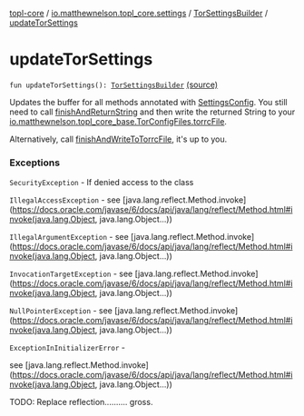 [topl-core](../../index.md) / [io.matthewnelson.topl_core.settings](../index.md) / [TorSettingsBuilder](index.md) / [updateTorSettings](./update-tor-settings.md)

# updateTorSettings

`fun updateTorSettings(): `[`TorSettingsBuilder`](index.md) [(source)](https://github.com/05nelsonm/TorOnionProxyLibrary-Android/blob/master/topl-core/src/main/java/io/matthewnelson/topl_core/settings/TorSettingsBuilder.kt#L141)

Updates the buffer for all methods annotated with [SettingsConfig](#). You still need
to call [finishAndReturnString](finish-and-return-string.md) and then write the returned String to your
[io.matthewnelson.topl_core_base.TorConfigFiles.torrcFile](http://FIX_DOKKA_LINKS/topl-core-base/io.matthewnelson.topl_core_base/-tor-config-files/torrc-file.md).

Alternatively, call [finishAndWriteToTorrcFile](finish-and-write-to-torrc-file.md), it's up to you.

### Exceptions

`SecurityException` - If denied access to the class

`IllegalAccessException` - see [java.lang.reflect.Method.invoke](https://docs.oracle.com/javase/6/docs/api/java/lang/reflect/Method.html#invoke(java.lang.Object, java.lang.Object...))

`IllegalArgumentException` - see [java.lang.reflect.Method.invoke](https://docs.oracle.com/javase/6/docs/api/java/lang/reflect/Method.html#invoke(java.lang.Object, java.lang.Object...))

`InvocationTargetException` - see [java.lang.reflect.Method.invoke](https://docs.oracle.com/javase/6/docs/api/java/lang/reflect/Method.html#invoke(java.lang.Object, java.lang.Object...))

`NullPointerException` - see [java.lang.reflect.Method.invoke](https://docs.oracle.com/javase/6/docs/api/java/lang/reflect/Method.html#invoke(java.lang.Object, java.lang.Object...))

`ExceptionInInitializerError` -

see [java.lang.reflect.Method.invoke](https://docs.oracle.com/javase/6/docs/api/java/lang/reflect/Method.html#invoke(java.lang.Object, java.lang.Object...))



TODO: Replace reflection.......... gross.

